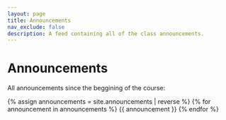 ```yaml
---
layout: page
title: Announcements
nav_exclude: false
description: A feed containing all of the class announcements.
---
```


# Announcements

All announcements since the beggining of the course:

{% assign announcements = site.announcements | reverse %}
{% for announcement in announcements %}
{{ announcement }}
{% endfor %}
